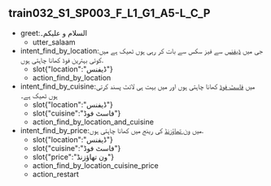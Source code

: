 ## train032_S1_SP003_F_L1_G1_A5-L_C_P
* greet:السلام و علیکم۔
	- utter_salaam
* intent_find_by_location:جی میں [ڈیفنس](location) سے فیز سکس سے بات کر رہی ہوں ٹھیک ہے میں کوئی بہترین فوڈ کھانا چاہتی ہوں.
	- slot{"location":"ڈیفنس"}
	- action_find_by_location
* intent_find_by_cuisine:میں [فاسٹ فوڈ](cuisine) کھانا چاہتی ہوں اور میں بہت ہی لائٹ پسند کرتی ہوں ٹھیک ہے۔
	- slot{"location":"ڈیفنس"}
	- slot{"cuisine":"فاسٹ فوڈ"}
	- action_find_by_location_and_cuisine
* intent_find_by_price:میں [ون تھاؤزنڈ](price) کی رینج میں کھانا چاہتی ہوں.
	- slot{"location":"ڈیفنس"}
	- slot{"cuisine":"فاسٹ فوڈ"}
	- slot{"price":"ون تھاؤزنڈ"}
	- action_find_by_location_cuisine_price
	- action_restart